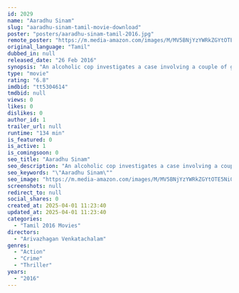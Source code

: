 ```yaml
---
id: 2029
name: "Aaradhu Sinam"
slug: "aaradhu-sinam-tamil-movie-download"
poster: "posters/aaradhu-sinam-tamil-2016.jpg"
remote_poster: "https://m.media-amazon.com/images/M/MV5BNjYzYWRkZGYtOTE5Ni00NjJlLWE1OTctYTc1MGI0ZTk4ODkwXkEyXkFqcGdeQXVyMTEzNzg0Mjkx._V1_SX300.jpg"
original_language: "Tamil"
dubbed_in: null
released_date: "26 Feb 2016"
synopsis: "An alcoholic cop investigates a case involving a couple of gruesome murders. Will the case be the redemption that he was waiting for?"
type: "movie"
rating: "6.8"
imdbid: "tt5304614"
tmdbid: null
views: 0
likes: 0
dislikes: 0
author_id: 1
trailer_url: null
runtime: "134 min"
is_featured: 0
is_active: 1
is_comingsoon: 0
seo_title: "Aaradhu Sinam"
seo_description: "An alcoholic cop investigates a case involving a couple of gruesome murders. Will the case be the redemption that he was waiting for?"
seo_keywords: "\"Aaradhu Sinam\""
seo_image: "https://m.media-amazon.com/images/M/MV5BNjYzYWRkZGYtOTE5Ni00NjJlLWE1OTctYTc1MGI0ZTk4ODkwXkEyXkFqcGdeQXVyMTEzNzg0Mjkx._V1_SX300.jpg"
screenshots: null
redirect_to: null
social_shares: 0
created_at: 2025-04-01 11:23:40
updated_at: 2025-04-01 11:23:40
categories:
  - "Tamil 2016 Movies"
directors:
  - "Arivazhagan Venkatachalam"
genres:
  - "Action"
  - "Crime"
  - "Thriller"
years:
  - "2016"
---
```

